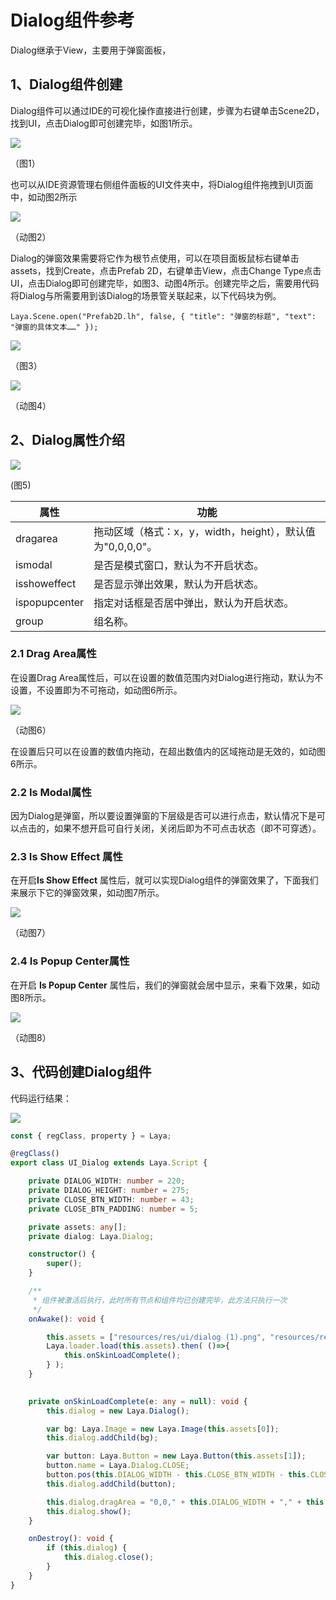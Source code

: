# Dialog组件参考

Dialog继承于View，主要用于弹窗面板，

## 1、Dialog组件创建

Dialog组件可以通过IDE的可视化操作直接进行创建，步骤为右键单击Scene2D，找到UI，点击Dialog即可创建完毕，如图1所示。

![](img/1.png) 

（图1）

也可以从IDE资源管理右侧组件面板的UI文件夹中，将Dialog组件拖拽到UI页面中，如动图2所示

![](img/2.gif) 

（动图2）

Dialog的弹窗效果需要将它作为根节点使用，可以在项目面板鼠标右键单击assets，找到Create，点击Prefab 2D，右键单击View，点击Change Type点击UI，点击Dialog即可创建完毕，如图3、动图4所示。创建完毕之后，需要用代码将Dialog与所需要用到该Dialog的场景管关联起来，以下代码块为例。

```
Laya.Scene.open("Prefab2D.lh", false, { "title": "弹窗的标题", "text": "弹窗的具体文本……" });
```

![](img/3.png) 

（图3）

![](img/4.gif) 

（动图4）

## 2、Dialog属性介绍

![](img/5.png) 

(图5)

| 属性          | 功能                                                       |
| ------------- | ---------------------------------------------------------- |
| dragarea      | 拖动区域（格式：x，y，width，height），默认值为"0,0,0,0"。 |
| ismodal       | 是否是模式窗口，默认为不开启状态。                         |
| isshoweffect  | 是否显示弹出效果，默认为开启状态。                         |
| ispopupcenter | 指定对话框是否居中弹出，默认为开启状态。                   |
| group         | 组名称。                                                   |

### 2.1 Drag Area属性

在设置Drag Area属性后，可以在设置的数值范围内对Dialog进行拖动，默认为不设置，不设置即为不可拖动，如动图6所示。

![](img/6.gif) 

（动图6）

在设置后只可以在设置的数值内拖动，在超出数值内的区域拖动是无效的，如动图6所示。

### 2.2 Is Modal属性

因为Dialog是弹窗，所以要设置弹窗的下层级是否可以进行点击，默认情况下是可以点击的，如果不想开启可自行关闭，关闭后即为不可点击状态（即不可穿透）。

### 2.3 Is Show Effect 属性

在开启**Is Show Effect** 属性后，就可以实现Dialog组件的弹窗效果了，下面我们来展示下它的弹窗效果，如动图7所示。

![](img/7.gif) 

（动图7）

### 2.4 Is Popup Center属性

在开启 **Is Popup Center** 属性后，我们的弹窗就会居中显示，来看下效果，如动图8所示。

![](img/8.gif) 

（动图8）

## 3、代码创建Dialog组件

代码运行结果：

![](img/9.gif) 

```typescript
const { regClass, property } = Laya;

@regClass()
export class UI_Dialog extends Laya.Script {

    private DIALOG_WIDTH: number = 220;
	private DIALOG_HEIGHT: number = 275;
	private CLOSE_BTN_WIDTH: number = 43;
	private CLOSE_BTN_PADDING: number = 5;

	private assets: any[];
    private dialog: Laya.Dialog;

    constructor() {
        super();
    }

    /**
     * 组件被激活后执行，此时所有节点和组件均已创建完毕，此方法只执行一次
     */
    onAwake(): void {

		this.assets = ["resources/res/ui/dialog (1).png", "resources/res/ui/close.png"];
		Laya.loader.load(this.assets).then( ()=>{
            this.onSkinLoadComplete();
        } );
	}

	
	private onSkinLoadComplete(e: any = null): void {
		this.dialog = new Laya.Dialog();

		var bg: Laya.Image = new Laya.Image(this.assets[0]);
		this.dialog.addChild(bg);

		var button: Laya.Button = new Laya.Button(this.assets[1]);
		button.name = Laya.Dialog.CLOSE;
		button.pos(this.DIALOG_WIDTH - this.CLOSE_BTN_WIDTH - this.CLOSE_BTN_PADDING, this.CLOSE_BTN_PADDING);
		this.dialog.addChild(button);

		this.dialog.dragArea = "0,0," + this.DIALOG_WIDTH + "," + this.DIALOG_HEIGHT;
		this.dialog.show();
	}

	onDestroy(): void {
		if (this.dialog) {
			this.dialog.close();
		}
	}
}
```

